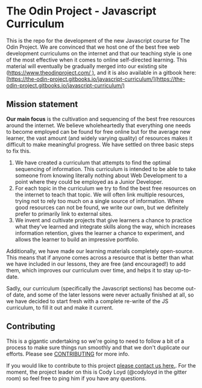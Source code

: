 # The Odin Project - Javascript Curriculum

This is the repo for the development of the new Javascript course for The Odin Project.  We are convinced that we host one of the best free web development curriculums on the internet and that our teaching style is one of the most effective when it comes to online self-directed learning.  This material will eventually be gradually merged into our existing site \([https://www.theodinproject.com/ \)](https://www.theodinproject.com/), and it is also available in a gitbook here: [https://the-odin-project.gitbooks.io/javascript-curriculum/](https://the-odin-project.gitbooks.io/javascript-curriculum/)

## Mission statement

**Our main focus** is the cultivation and sequencing of the best free resources around the internet. We believe wholeheartedly that everything one needs to become employed can be found for free online but for the average new learner, the vast amount \(and widely varying quality\) of resources makes it difficult to make meaningful progress.  We have settled on three basic steps to fix this.

1. We have created a curriculum that attempts to find the optimal sequencing of information. This curriculum is intended to be able to take someone from knowing literally nothing about Web Development to a point where they could be employed as a Junior Developer.
2. For each topic in the curriculum we try to find the best free resources on the internet to teach that topic.  We will often link multiple resources, trying not to rely too much on a single source of information.  Where good resources can not be found, we write our own, but we definitely prefer to primarily link to external sites.
3. We invent and cultivate projects that give learners a chance to practice what they've learned and integrate skills along the way, which increases information retention, gives the learner a chance to experiment, and allows the learner to build an impressive portfolio.

Additionally, we have made our learning materials completely open-source.  This means that if anyone comes across a resource that is better than what we have included in our lessons, they are free \(and encouraged!\) to add them, which improves our curriculum over time, and helps it to stay up-to-date.

Sadly, our curriculum \(specifically the Javascript sections\) has become out-of date, and some of the later lessons were never actually finished at all, so we have decided to start fresh with a complete re-write of the JS curriculum, to fill it out and make it current.

## Contributing

This is a gigantic undertaking so we're going to need to follow a bit of a process to make sure things run smoothly and that we don't duplicate our efforts. Please see [CONTRIBUTING](https://github.com/TheOdinProject/javascript_curriculum/blob/master/CONTRIBUTING.md) for more info.

If you would like to contribute to this project [please contact us here.](https://gitter.im/TheOdinProject/New-JS-course).  For the moment, the project leader on this is Cody Loyd \(@codyloyd in the gitter room\) so feel free to ping him if you have any questions.

